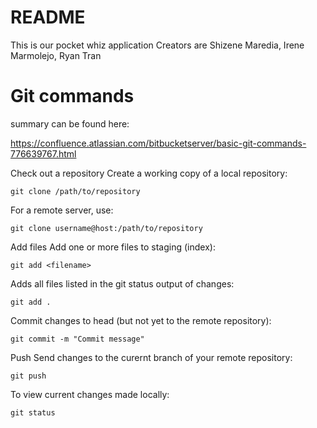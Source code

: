 # README
This is our pocket whiz application
Creators are Shizene Maredia, Irene Marmolejo, Ryan Tran

# Git commands
summary can be found here:

<https://confluence.atlassian.com/bitbucketserver/basic-git-commands-776639767.html>

Check out a repository	Create a working copy of a local repository:	

`git clone /path/to/repository`

For a remote server, use:	

`git clone username@host:/path/to/repository`

Add files	Add one or more files to staging (index):	

`git add <filename>`

Adds all files listed in the git status output of changes:

`git add .` 

Commit changes to head (but not yet to the remote repository):	

`git commit -m "Commit message"`

Push	Send changes to the curernt branch of your remote repository:	

`git push `

To view current changes made locally:

`git status`
